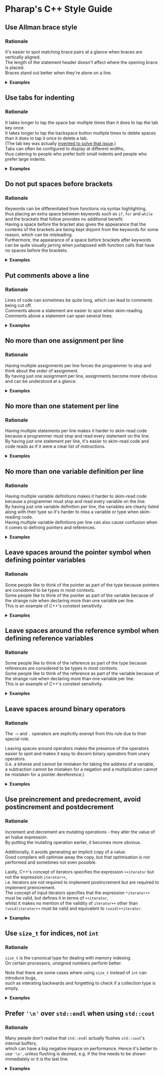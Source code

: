 # Pharap's C++ Style Guide

## Use Allman brace style

### Rationale

It's easier to spot matching brace pairs at a glance when braces are vertically aligned.  
The length of the statement header doesn't affect where the opening brace is placed.  
Braces stand out better when they're alone on a line.  

<details>
<summary><strong>Examples</strong></summary>

**Good**
```cpp
int main(void)
{
	const auto integers = std::make_array(3, 5, 7, 9);
	
	int total = 0;
	
	for(size_t i = 0; i < integers.size(); ++i)
	{
		total += integers[i];
		if(integers[i] > 5)
			std::cout << integers[i] << '\n';
	}
	
	std::cout << total;
}
```

**Bad**
```cpp
int main(void) {
	const auto integers = std::make_array(3, 5, 7, 9);
	
	int total = 0;
	
	for(size_t i = 0; i < integers.size(); ++i) {
		total += integers[i];
		if(integers[i] > 5)
			std::cout << integers[i] << '\n';
	}
	
	std::cout << total;
}
```

**Bad**
```cpp
int main(void)
{ const auto integers = std::make_array(3, 5, 7, 9);
	
	int total = 0;
	
	for(size_t i = 0; i < integers.size(); ++i)
	{ total += integers[i];
		if(integers[i] > 5)
			std::cout << integers[i] << '\n';
	}
	
	std::cout << total;
}
```

**Bad**
```cpp
int main(void)
{
	const auto integers = std::make_array(3, 5, 7, 9);
	
	int total = 0;
	
	for(size_t i = 0; i < integers.size(); ++i)
	{
		total += integers[i];
		if(integers[i] > 5)
			std::cout << integers[i] << '\n'; }
	
	std::cout << total; }
```

</details>

## Use tabs for indenting

### Rationale

It takes longer to tap the space bar multiple times than it does to tap the tab key once.  
It takes longer to tap the backspace button multiple times to delete spaces than it does to tap it once to delete a tab.  
(The tab key was actually [invented to solve that issue](https://en.wikipedia.org/wiki/Tab_key#History).)  
Tabs can often be configured to display at different widths,  
thus catering to people who prefer both small indents and people who prefer large indents.  

<details>
<summary><strong>Examples</strong></summary>

**Good**
```cpp
int main(void)
{
	const auto integers = std::make_array(3, 5, 7, 9);
	
	int total = 0;
	
	for(size_t i = 0; i < integers.size(); ++i)
	{
		total += integers[i];
		if(integers[i] > 5)
			std::cout << integers[i] << '\n';
	}
	
	std::cout << total;
}
```

**Bad**
```cpp
int main(void)
{
    const auto integers = std::make_array(3, 5, 7, 9);
    
    int total = 0;
    
    for(size_t i = 0; i < integers.size(); ++i)
    {
        total += integers[i];
        if(integers[i] > 5)
            std::cout << integers[i] << '\n';
    }
    
    std::cout << total;
}
```


**Bad**
```cpp
int main(void)
{
  const auto integers = std::make_array(3, 5, 7, 9);
  
  int total = 0;
  
  for(size_t i = 0; i < integers.size(); ++i)
  {
    total += integers[i];
    if(integers[i] > 5)
      std::cout << integers[i] << '\n';
  }
  
  std::cout << total;
}
```

</details>

## Do not put spaces before brackets

### Rationale

Keywords can be differentiated from functions via syntax highlighting,  
thus placing an extra space between keywords such as `if`, `for` and `while` and the brackets that follow provides no additional benefit.  
Having a space before the bracket also gives the appearance that the contents of the brackets are being kept disjoint from the keywords for some reason, which can be misleading.  
Furthermore, the appearance of a space before brackets after keywords can be quite visually jarring when juxtaposed with function calls that have no spaces before the brackets.  

<details>
<summary><strong>Examples</strong></summary>

**Good**
```cpp
for(int i = 0; i < 10; ++i)
	if((i % 2) == 0)
		std::cout << i << '\n';
```

**Bad**
```cpp
for (int i = 0; i < 10; ++i)
	if ((i % 2) == 0)
		std::cout << i << '\n';
```

</details>

## Put comments above a line

### Rationale

Lines of code can sometimes be quite long, which can lead to comments being cut off.  
Comments above a statement are easier to spot when skim-reading.  
Comments above a statement can span several lines.  

<details>
<summary><strong>Examples</strong></summary>

**Good**
```cpp
// Print all even numbers between 0 to 9 inclusive
for(int i = 0; i < 10; ++i)
	if((i % 2) == 0)
		std::cout << i << '\n';
```

**Bad**
```cpp
for (int i = 0; i < 10; ++i) // Print all even numbers between 0 to 9 inclusive
	if ((i % 2) == 0)
		std::cout << i << '\n';
```

</details>

## No more than one assignment per line

### Rationale

Having multiple assignments per line forces the programmer to stop and think about the order of assignment.  
By having just one assignment per line, assignments become more obvious and can be understood at a glance.  

<details>
<summary><strong>Examples</strong></summary>

**Bad**
```cpp
red = green = blue = 0;
```

**Good**
```cpp
red = 0;
green = 0;
blue = 0;
```

</details>

## No more than one statement per line

### Rationale

Having multiple statements per line makes it harder to skim-read code because a programmer must stop and read every statement on the line.  
By having just one statement per line, it's easier to skim-read code and code reads as if it were a clear list of instructions.  

<details>
<summary><strong>Examples</strong></summary>

**Good**
```cpp
const int value = array[i];
++i;
```

**Bad**
```cpp
const int value = array[i++];
```

**Good**
```cpp
++i;
++j;
const int value = i + j;
```

**Bad**
```cpp
const int value = ++i + ++j;
```

</details>

## No more than one variable definition per line

### Rationale

Having multiple variable definitions makes it harder to skim-read code because a programmer must stop and read every variable on the line.  
By having just one variable definition per line, the variables are clearly listed along with their type so it's harder to miss a variable or type when skim-reading code.  
Having multiple variable definitions per line can also cause confusion when it comes to defining pointers and references.  

<details>
<summary><strong>Examples</strong></summary>

**Good**
```cpp
int value = 0;
int * pointer = &value;
int & reference = value;
```

**Bad**
```cpp
int value = 0, * pointer = &value, & reference = value
```

**Bad**
```cpp
int value = 0, *pointer = &value, &reference = value
```

</details>

## Leave spaces around the pointer symbol when defining pointer variables

### Rationale

Some people like to think of the pointer as part of the type because pointers are considered to be types in most contexts.  
Some people like to think of the pointer as part of the variable because of the strange rule when declaring more than one variable per line.  
This is an example of C++'s constext sensitivity.  

<details>
<summary><strong>Examples</strong></summary>

**Good**
```cpp
int value = 0;
int * pointer = &value;
```

**Bad**
```cpp
int value = 0;
int* pointer = &value;
```

**Bad**
```cpp
int value = 0;
int *pointer = &value;
```

</details>

## Leave spaces around the reference symbol when defining reference variables

### Rationale

Some people like to think of the reference as part of the type because references are considered to be types in most contexts.  
Some people like to think of the reference as part of the variable because of the strange rule when declaring more than one variable per line.  
This is an example of C++'s constext sensitivity.  

<details>
<summary><strong>Examples</strong></summary>

**Good**
```cpp
int value = 0;
int & reference = value;
```

**Bad**
```cpp
int value = 0;
int& reference = value;
```

**Bad**
```cpp
int value = 0;
int &reference = value;
```

</details>

## Leave spaces around binary operators

### Rationale

The `->` and `.` operators are explicitly exempt from this rule due to their special role.

Leaving spaces around operators makes the presence of the operators easier to spot and makes it easy to discern binary operators from unary operators.  
(i.e. a bitwise and cannot be mistaken for taking the address of a variable,  
a subtraction cannot be mistaken for a negation and a multiplication cannot be mistaken for a pointer dereference.)  

<details>
<summary><strong>Examples</strong></summary>

**Good**
```cpp
float magnitude = std::sqrt((x * x) + (y * y));
float xNormal = x / magnitude;
float yNormal = y / magnitude;
```

**Bad**
```cpp
int magnitude = std::sqrt((x*x)+(y*y));
float xNormal = x/magnitude;
float yNormal = y/magnitude;
```

</details>

## Use preincrement and predecrement, avoid postincrement and postdecrement

### Rationale

Increment and decrement are mutating operations - they alter the value of an lvalue expression.  
By putting the mutating operation earlier, it becomes more obvious.  

Additionally, it avoids generating an implicit copy of a value.  
Good compilers will optimise away the copy, but that optimisation is not performed and sometimes not even possible.  

Lastly, C++'s concept of iterators specifies the expression `++iterator` but not the expression `iterator++`,  
i.e. iterators are not required to implement postincrement but are required to implement preincrement.  
The concept of input iterators specifies that the expression `*iterator++` must be valid, but defines it in terms of `++iterator`,  
whilst it makes no mention of the validity of `iterator++` other than `(void)iterator++` must be valid and equivalent to `(void)++iterator`.

<details>
<summary><strong>Examples</strong></summary>

**Good**
```cpp
// Mutating operation is given precidence
for(size_t i = 0; i < array.size(); ++i)
	++array[i];
```

**Bad**
```cpp
// Mutating operation is at the end of the line
for(size_t i = 0; i < array.size(); i++)
	array[i]++;
```

## Don't use C style casts

### Rationale

When using C style casts it is possible to accidentally cast away a `const` qualifier without intending to,  
which can change the semantics of the code.  
When using C++ style casts, one would have to explicitly use `const_cast` to remove a `const` qualifier,  
thus it's much harder to remove by accident.  

When using C style casts it is possible to make unintended type conversions,  
for example converting an `int *` to a `float *`.  
When using C++ style casts, `static_cast` will forbid this conversion at compile time, whilst `reinterpret_cast` will allow it,  
hence C++ style casts give a greater indication of whether a conversion was actually intended as well as signalling a relative degree of danger.  

<details>
<summary><strong>Examples</strong></summary>

**Good**
```cpp
// TBC
```

</details>

## Be explicit with casting

### Rationale

Many implicit conversions can lead to hard to hard to spot bugs.  
Implict conversion between signed and unsigned types is one of the most notable of these.  
Using explicit casts makes the conversion easier to spot and makes it clear that the type conversion was intentional.  

<details>
<summary><strong>Examples</strong></summary>

**Good**
```cpp
// Intent is clear
std::int8_t a = -5;
std::uint8_t b = static_cast<uint8_t>(a);
```

**Bad**
```cpp
// Was the author aware that they're converting a negative?
std::int8_t a = -5;
std::uint8_t b = a;
```

</details>

</details>

## Use `size_t` for indices, not `int`

### Rationale

`size_t` is the canonical type for dealing with memory indexing.  
On certain processors, unsigned numbers perform better.  

Note that there are some cases where using `size_t` instead of `int` can introduce bugs,  
such as interating backwards and forgetting to check if a collection type is empty.  

<details>
<summary><strong>Examples</strong></summary>

**Good**
```cpp
// No warnings, no errors
for(size_t i = 0; i < array.size(); ++i)
	array[i] += 2;
```

**Bad**
```cpp
// Fails if `array.size() > std::numeric_limits<int>::max`.
// Produces warning about comparing signed with unsigned.
for(int i = 0; i < array.size(); ++i)
	array[i] += 2;
```

</details>

</details>

## Prefer `'\n'` over `std::endl` when using `std::cout`

### Rationale

Many people don't realise that `std::endl` actually flushes `std::cout`'s internal buffers,  
which can have a big negative impace on performance.
Hence it's better to use `'\n'`, unless flushing is desired,
e.g. if the line needs to be shown immediately or it is the last line.

<details>
<summary><strong>Examples</strong></summary>

**Good**
```cpp
// Queue array.size() lines
for(size_t i = 0; i < array.size(); ++i)
	std::cout << i << ' ' << array[i] << '\n';
	
// Perform one flush
std::cout << std::flush;
```

**Bad**
```cpp
// Flush the output with every single item
for(size_t i = 0; i < array.size(); ++i)
	std::cout << i << ' ' << array[i] << std::endl;
```

</details>

